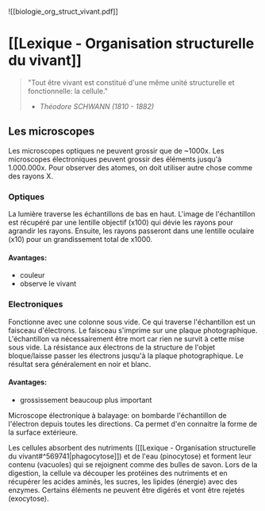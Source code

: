 ![[biologie_org_struct_vivant.pdf]]

# [[Lexique - Organisation structurelle du vivant]]

> "Tout être vivant est constitué d'une même unité structurelle et fonctionnelle: la cellule."
> - *Théodore SCHWANN (1810 - 1882)*

## Les microscopes
Les microscopes optiques ne peuvent grossir que de ~1000x. Les microscopes électroniques peuvent grossir des éléments jusqu'à 1.000.000x. Pour observer des atomes, on doit utiliser autre chose comme des rayons X.
### Optiques
La lumière traverse les échantillons de bas en haut. L'image de l'échantillon est récupéré par une lentille objectif (x100) qui dévie les rayons pour agrandir les rayons. Ensuite, les rayons passeront dans une lentille oculaire (x10) pour un grandissement total de x1000.
#### Avantages:
- couleur
- observe le vivant
### Electroniques

Fonctionne avec une colonne sous vide. Ce qui traverse l'échantillon est un faisceau d'électrons. Le faisceau s'imprime sur une plaque photographique.
L'échantillon va nécessairement être mort car rien ne survit à cette mise sous vide.
La résistance aux électrons de la structure de l'objet bloque/laisse passer les électrons jusqu'à la plaque photographique. Le résultat sera généralement en noir et blanc.
#### Avantages: 
- grossissement beaucoup plus important

Microscope électronique à balayage: on bombarde l'échantillon de l'électron depuis toutes les directions. Ca permet d'en connaitre la forme de la surface extérieure.


Les cellules absorbent des nutriments ([[Lexique - Organisation structurelle du vivant#^569741|phagocytose]]) et de l'eau (pinocytose) et forment leur contenu (vacuoles) qui se rejoignent comme des bulles de savon.
Lors de la digestion, la cellule va découper les protéines des nutriments et en récupérer les acides aminés, les sucres, les lipides (énergie) avec des enzymes. Certains éléments ne peuvent être digérés et vont être rejetés (exocytose). 



